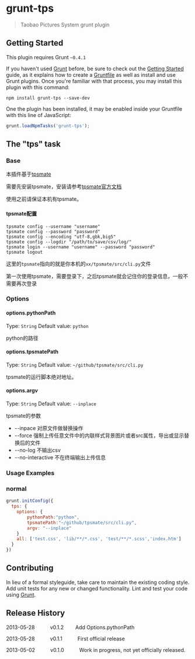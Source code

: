 # grunt-tps

> Taobao Pictures System grunt plugin

## Getting Started
This plugin requires Grunt `~0.4.1`

If you haven't used [Grunt](http://gruntjs.com/) before, be sure to check out the [Getting Started](http://gruntjs.com/getting-started) guide, as it explains how to create a [Gruntfile](http://gruntjs.com/sample-gruntfile) as well as install and use Grunt plugins. Once you're familiar with that process, you may install this plugin with this command:

```shell
npm install grunt-tps --save-dev
```

One the plugin has been installed, it may be enabled inside your Gruntfile with this line of JavaScript:

```js
grunt.loadNpmTasks('grunt-tps');
```

## The "tps" task

### Base

本插件基于[tpsmate](https://github.com/sodabiscuit/tpsmate)

需要先安装tpsmate，安装请参考[tpsmate官方文档](http://me.tardoc.com/tpsmate/)

使用之前请保证本机有tpsmate。

#### tpsmate配置

```shell
tpsmate config --username "username"
tpsmate config --password "password"
tpsmate config --encoding "utf-8,gbk,big5"
tpsmate config --logdir "/path/to/save/csv/log/"
tpsmate login --username "username" --password "password"
tpsmate logout
```

这里的`tpsmate`指向的就是你本机的`xx/tpsmate/src/cli.py`文件

第一次使用tpsmate，需要登录下，之后tpsmate就会记住你的登录信息，一般不需要再次登录

### Options

#### options.pythonPath
Type: `String`
Default value: `python`

python的路径

#### options.tpsmatePath
Type: `String`
Default value: `~/github/tpsmate/src/cli.py`

tpsmate的运行脚本绝对地址。

#### options.argv
Type: `String`
Default value: `--inplace`

tpsmate的参数

- --inpace 对原文件做替换操作
- --force 强制上传任意文件中的内联样式背景图片或者src属性，导出或显示替换后的文件
- --no-log 不输出csv
- --no-interactive 不在终端输出上传信息

### Usage Examples

### normal

```js
grunt.initConfig({
  tps: {
    options: {
        pythonPath:"python",
        tpsmatePath:"~/github/tpsmate/src/cli.py",
        argv: "--inplace"
    }
    all: ['test.css', 'lib/**/*.css', 'test/**/*.scss','index.htm']
  }
})
```

## Contributing
In lieu of a formal styleguide, take care to maintain the existing coding style. Add unit tests for any new or changed functionality. Lint and test your code using [Grunt](http://gruntjs.com/).

## Release History


2013-05-28   v0.1.2   Add Options.pythonPath

2013-05-28   v0.1.1   First official release

2013-05-02   v0.1.0   Work in progress, not yet officially released.
